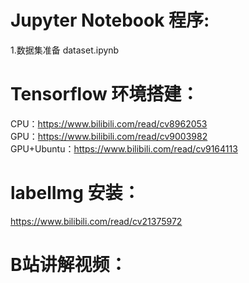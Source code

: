# Jupyter Notebook 程序:  
1.数据集准备 dataset.ipynb

# Tensorflow 环境搭建：  
CPU：https://www.bilibili.com/read/cv8962053  
GPU：https://www.bilibili.com/read/cv9003982  
GPU+Ubuntu：https://www.bilibili.com/read/cv9164113 

# labelImg 安装：
https://www.bilibili.com/read/cv21375972

# B站讲解视频：  

